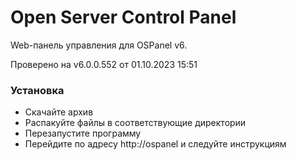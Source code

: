 # Open Server Control Panel

Web-панель управления для OSPanel v6.

Проверено на v6.0.0.552 от 01.10.2023 15:51

### Установка

* Скачайте архив
* Распакуйте файлы в соответствующие директории
* Перезапустите программу
* Перейдите по адресу http://ospanel и следуйте инструкциям
